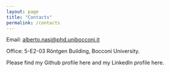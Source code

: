 ```yaml
---
layout: page
title: "Contacts"
permalink: /contacts
---
```


<link rel="stylesheet" href="/assets/css/override.css">

Email: alberto.nasi@phd.unibocconi.it

Office: 5-E2-03 Röntgen Building, Bocconi University.

Please find my Github profile here and my LinkedIn profile here.
